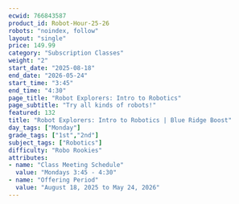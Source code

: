 ```yaml
---
ecwid: 766843587
product_id: Robot-Hour-25-26
robots: "noindex, follow"
layout: "single"
price: 149.99
category: "Subscription Classes"
weight: "2"
start_date: "2025-08-18"
end_date: "2026-05-24"
start_time: "3:45"
end_time: "4:30"
page_title: "Robot Explorers: Intro to Robotics"
page_subtitle: "Try all kinds of robots!"
featured: 132
title: "Robot Explorers: Intro to Robotics | Blue Ridge Boost"
day_tags: ["Monday"]
grade_tags: ["1st","2nd"]
subject_tags: ["Robotics"]
difficulty: "Robo Rookies"
attributes:
- name: "Class Meeting Schedule"
  value: "Mondays 3:45 - 4:30"
- name: "Offering Period"
  value: "August 18, 2025 to May 24, 2026"
---
```

